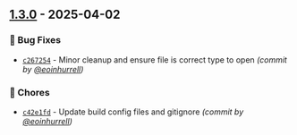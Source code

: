 
## [1.3.0] - 2025-04-02
### :bug: Bug Fixes
- [`c267254`](https://github.com/eoinhurrell/obsidian-selected-to-unique-note/commit/c267254c8fcd634c6850b99e69a7fb3f91d09c05) - Minor cleanup and ensure file is correct type to open *(commit by [@eoinhurrell](https://github.com/eoinhurrell))*

### :wrench: Chores
- [`c42e1fd`](https://github.com/eoinhurrell/obsidian-selected-to-unique-note/commit/c42e1fd2f49bb23a84a1c3c6498ed9f1eaae999d) - Update build config files and gitignore *(commit by [@eoinhurrell](https://github.com/eoinhurrell))*

[1.3.0]: https://github.com/eoinhurrell/obsidian-selected-to-unique-note/compare/1.2.0...1.3.0

